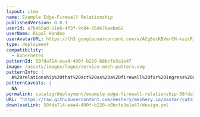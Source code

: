 ```yaml
---
layout: item
name: Example Edge-Firewall Relationship
publishedVersion: 0.0.1
userId: a7b465ad-21eb-4f3f-9c84-56de76aebe62
userName: Ripul Handoo
userAvatarURL: https://lh3.googleusercontent.com/a/ACg8ocKBVmrCH-kszcRj5jpdBR53K1-E7YPUd3-kFmRFGGRN=s96-c
type: deployment
compatibility:
  - kubernetes
patternId: 58fda714-eaa4-490f-b228-b8bcfe3a1e47
image: /assets/images/logos/service-mesh-pattern.svg
patternInfo: |
  A%20relationship%20that%20act%20as%20a%20firewall%20for%20ingress%20and%20egress%20traffic%20from%20Pods.
patternCaveats: |
  NA
permalink: catalog/deployment/example-edge-firewall-relationship-58fda714-eaa4-490f-b228-b8bcfe3a1e47.html
URL: "https://raw.githubusercontent.com/meshery/meshery.io/master/catalog/58fda714-eaa4-490f-b228-b8bcfe3a1e47/0.0.1/design.yml"
downloadLink: 58fda714-eaa4-490f-b228-b8bcfe3a1e47/design.yml
---
```

